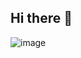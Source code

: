 ## Hi there 👋

![image](https://github.com/user-attachments/assets/4e11ce51-b51e-4992-8fe7-1f159cc0647f)
